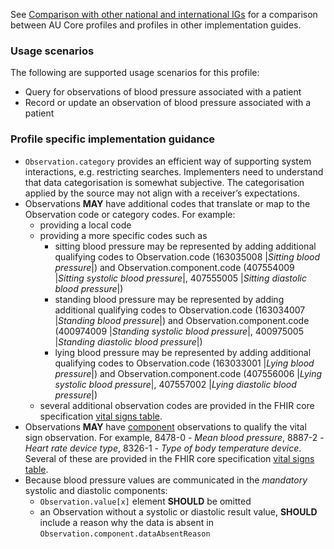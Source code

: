 See [Comparison with other national and international IGs](comparison.html) for a comparison between AU Core profiles and profiles in other implementation guides.

### Usage scenarios

The following are supported usage scenarios for this profile:

- Query for observations of blood pressure associated with a patient
- Record or update an observation of blood pressure associated with a patient

### Profile specific implementation guidance
- `Observation.category` provides an efficient way of supporting system interactions, e.g. restricting searches. Implementers need to understand that data categorisation is somewhat subjective. The categorisation applied by the source may not align with a receiver’s expectations.
- Observations **MAY** have additional codes that translate or map to the Observation code or category codes. For example:
   -  providing a local code
   -  providing a more specific codes such as
      - sitting blood pressure may be represented by adding additional qualifying codes to Observation.code (163035008 \|*Sitting blood pressure*\|) and Observation.component.code (407554009 \|*Sitting systolic blood pressure*\|, 407555005 \|*Sitting diastolic blood pressure*\|)
      - standing blood pressure may be represented by adding additional qualifying codes to Observation.code (163034007 \|*Standing blood pressure*\|) and Observation.component.code (400974009 \|*Standing systolic blood pressure*\|, 400975005 \|*Standing diastolic blood pressure*\|)
      - lying blood pressure may be represented by adding additional qualifying codes to Observation.code (163033001 \|*Lying blood pressure*\|) and Observation.component.code (407556006 \|*Lying systolic blood pressure*\|, 407557002 \|*Lying diastolic blood pressure*\|)
   - several additional observation codes are provided in the FHIR core specification [vital signs table](http://hl7.org/fhir/R4/observation-vitalsigns.html#vitals-table).
- Observations **MAY** have [component](https://hl7.org/fhir/R4/observation.html#gr-comp) observations to qualify the vital sign observation. For example, 8478-0 - *Mean blood pressure*, 8887-2 - *Heart rate device type*, 8326-1 - *Type of body temperature device*. Several of these are provided in the FHIR core specification [vital signs table](http://hl7.org/fhir/R4/observation-vitalsigns.html#vitals-table).
- Because blood pressure values are communicated in the *mandatory* systolic and diastolic components:
  - `Observation.value[x]` element **SHOULD** be omitted
  - an Observation without a systolic or diastolic result value, **SHOULD** include a reason why the data is absent in `Observation.component.dataAbsentReason`


